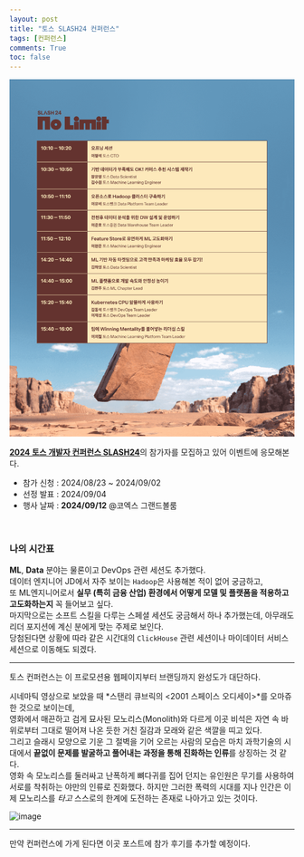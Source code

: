 ```yaml
---
layout: post
title: "토스 SLASH24 컨퍼런스"
tags: [컨퍼런스]
comments: True
toc: false
---
```


![image](../images/slash24.png)

[**2024 토스 개발자 컨퍼런스 SLASH24**](https://toss.im/slash-24)의 참가자를 모집하고 있어 이벤트에 응모해본다.  

- 참가 신청 : 2024/08/23 ~ 2024/09/02
- 선정 발표 : 2024/09/04
- 행사 날짜 : **2024/09/12** @코엑스 그랜드볼룸  
<br>  

### 나의 시간표

**ML**, **Data** 분야는 물론이고 DevOps 관련 세션도 추가했다.  
데이터 엔지니어 JD에서 자주 보이는 `Hadoop`은 사용해본 적이 없어 궁금하고,  
또 ML엔지니어로서 **실무 (특히 금융 산업) 환경에서 어떻게 모델 및 플랫폼을 적용하고 고도화하는지** 꼭 들어보고 싶다.  
마지막으로는 소프트 스킬을 다루는 스페셜 세션도 궁금해서 하나 추가했는데, 아무래도 리더 포지션에 계신 분에게 맞는 주제로 보인다.  
당첨된다면 상황에 따라 같은 시간대의 `ClickHouse` 관련 세션이나 마이데이터 서비스 세션으로 이동해도 되겠다.  

---

토스 컨퍼런스는 이 프로모션용 웹페이지부터 브랜딩까지 완성도가 대단하다.  

시네마틱 영상으로 보았을 때 *스탠리 큐브릭의 \<2001 스페이스 오디세이\>*를 오마쥬한 것으로 보이는데,  
영화에서 매끈하고 검게 묘사된 모노리스(Monolith)와 다르게 이곳 비석은 자연 속 바위로부터 그대로 떨어져 나온 듯한 거친 질감과 모래와 같은 색깔을 띠고 있다.  
그리고 슬래시 모양으로 기운 그 절벽을 기어 오르는 사람의 모습은 마치 과학기술의 시대에서 **끝없이 문제를 발굴하고 풀어내는 과정을 통해 진화하는 인류**를 상징하는 것 같다.  
영화 속 모노리스를 둘러싸고 난폭하게 뼈다귀를 집어 던지는 유인원은 무기를 사용하여 서로를 착취하는 야만의 인류로 진화했다. 
하지만 그러한 폭력의 시대를 지나 인간은 이제 모노리스를 *타고* 스스로의 한계에 도전하는 존재로 나아가고 있는 것이다.

![image](https://github.com/user-attachments/assets/184ae3e8-c26e-4f83-9ceb-fc937ec58155)

---

만약 컨퍼런스에 가게 된다면 이곳 포스트에 참가 후기를 추가할 예정이다.